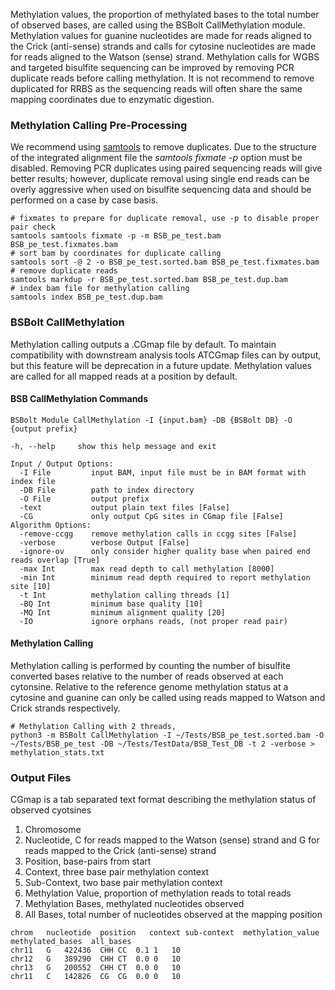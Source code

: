 Methylation values, the proportion of methylated bases to the total number of observed bases, are called using the
BSBolt CallMethylation module. Methylation values for guanine nucleotides are made for reads aligned to the Crick
(anti-sense) strands and calls for cytosine nucleotides are made for reads aligned to the Watson (sense) strand.
Methylation calls for WGBS and targeted bisulfite sequencing can be improved by removing PCR duplicate reads before
calling methylation. It is not recommend to remove duplicated for RRBS as the sequencing reads will often share
the same mapping coordinates due to enzymatic digestion.

### Methylation Calling Pre-Processing

We recommend using [samtools](http://www.htslib.org/) to remove duplicates. Due to the structure of the integrated
alignment file the *samtools fixmate -p* option must be disabled. Removing PCR duplicates using paired sequencing
reads will give better results; however, duplicate removal using single end reads can be overly aggressive when
used on bisulfite sequencing data and should be performed on a case by case basis.

```shell
# fixmates to prepare for duplicate removal, use -p to disable proper pair check
samtools samtools fixmate -p -m BSB_pe_test.bam BSB_pe_test.fixmates.bam
# sort bam by coordinates for duplicate calling
samtools sort -@ 2 -o BSB_pe_test.sorted.bam BSB_pe_test.fixmates.bam
# remove duplicate reads
samtools markdup -r BSB_pe_test.sorted.bam BSB_pe_test.dup.bam
# index bam file for methylation calling
samtools index BSB_pe_test.dup.bam
```

### BSBolt CallMethylation

Methylation calling outputs a .CGmap file by default. To maintain compatibility with downstream analysis tools
ATCGmap files can by output, but this feature will be deprecation in a future update. Methylation values are called for
all mapped reads at a position by default.

#### **BSB CallMethylation Commands**

```shell
BSBolt Module CallMethylation -I {input.bam} -DB {BSBolt DB} -O {output prefix}

-h, --help     show this help message and exit

Input / Output Options:
  -I File         input BAM, input file must be in BAM format with index file
  -DB File        path to index directory
  -O File         output prefix
  -text           output plain text files [False]
  -CG             only output CpG sites in CGmap file [False]
Algorithm Options:
  -remove-ccgg    remove methylation calls in ccgg sites [False]
  -verbose        verbose Output [False]
  -ignore-ov      only consider higher quality base when paired end reads overlap [True]
  -max Int        max read depth to call methylation [8000]
  -min Int        minimum read depth required to report methylation site [10]
  -t Int          methylation calling threads [1]
  -BQ Int         minimum base quality [10]
  -MQ Int         minimum alignment quality [20]
  -IO             ignore orphans reads, (not proper read pair)
```

#### **Methylation Calling**

Methylation calling is performed by counting the number of bisulfite converted bases relative to the number of reads
observed at each cytonsine. Relative to the reference genome methylation status at a cytosine and guanine
can only be called using reads mapped to Watson and Crick strands respectively.

```shell
# Methylation Calling with 2 threads, 
python3 -m BSBolt CallMethylation -I ~/Tests/BSB_pe_test.sorted.bam -O ~/Tests/BSB_pe_test -DB ~/Tests/TestData/BSB_Test_DB -t 2 -verbose > methylation_stats.txt
```

### **Output Files**

CGmap is a tab separated text format describing the methylation status of observed cyotsines

  1. Chromosome
  2. Nucleotide, C for reads mapped to the Watson (sense) strand and G for reads mapped to the Crick (anti-sense) strand
  3. Position, base-pairs from start
  4. Context, three base pair methylation context
  5. Sub-Context, two base pair methylation context
  6. Methylation Value, proportion of methylation reads to total reads
  7. Methylation Bases, methylated nucleotides observed
  8. All Bases, total number of nucleotides observed at the mapping position

```text
chrom   nucleotide  position   context sub-context  methylation_value methylated_bases  all_bases
chr11	G	422436	CHH	CC	0.1	1	10
chr12	G	389290	CHH	CT	0.0	0	10
chr13	G	200552	CHH	CT	0.0	0	10
chr11	C	142826	CG	CG	0.0	0	10
```
